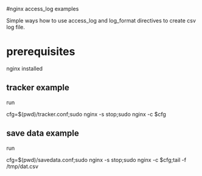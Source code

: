 #nginx access_log examples

Simple ways how to use access_log and log_format directives to create csv log file. 

# prerequisites

nginx installed

## tracker example

run

cfg=$(pwd)/tracker.conf;sudo nginx -s stop;sudo nginx -c $cfg

## save data example
run

cfg=$(pwd)/savedata.conf;sudo nginx -s stop;sudo nginx -c $cfg;tail -f /tmp/dat.csv




